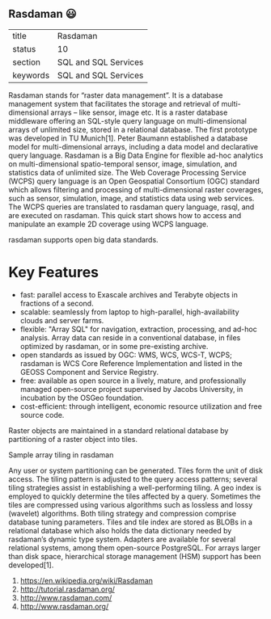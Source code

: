## Rasdaman :smiley:


|          |                      |
| -------- | -------------------- |
| title    | Rasdaman             | 
| status   | 10                   |
| section  | SQL and SQL Services |
| keywords | SQL and SQL Services |



Rasdaman stands for “raster data management”. It is a database management system that facilitates the storage and retrieval of multi-dimensional arrays – like sensor, image etc. It is a raster database middleware offering an SQL-style query language on multi-dimensional arrays of unlimited size, stored in a relational database.
The first prototype was developed in TU Munich[1]. Peter Baumann established a database model for multi-dimensional arrays, including a data model and declarative query language.
Rasdaman is a Big Data Engine for flexible ad-hoc analytics on multi-dimensional spatio-temporal sensor, image, simulation, and statistics data of unlimited size. The Web Coverage Processing Service (WCPS) query language is an Open Geospatial Consortium (OGC) standard which allows filtering and processing of multi-dimensional raster coverages, such as sensor, simulation, image, and statistics data using web services. The WCPS queries are translated to rasdaman query language, rasql, and are executed on rasdaman. This quick start shows how to access and manipulate an example 2D coverage using WCPS language.

rasdaman supports open big data standards.

# Key Features

* fast: parallel access to Exascale archives and Terabyte objects in fractions of a second.
* scalable: seamlessly from laptop to high-parallel, high-availability clouds and server farms.
* flexible: "Array SQL" for navigation, extraction, processing, and ad-hoc analysis. Array data can reside in a conventional database, in files optimized by rasdaman, or in some pre-existing archive.
* open standards as issued by OGC: WMS, WCS, WCS-T, WCPS; rasdaman is WCS Core Reference Implementation and listed in the GEOSS Component and Service Registry.
* free: available as open source in a lively, mature, and professionally managed open-source project supervised by Jacobs University, in incubation by the OSGeo foundation.
* cost-efficient: through intelligent, economic resource utilization and free source code.

Raster objects are maintained in a standard relational database by partitioning of a raster object into tiles.

Sample array tiling in rasdaman

Any user or system partitioning can be generated. Tiles form the unit of disk access. The tiling pattern is adjusted to the query access patterns; several tiling strategies assist in establishing a well-performing tiling. A geo index is employed to quickly determine the tiles affected by a query. 
Sometimes the tiles are compressed using various algorithms such as lossless and lossy (wavelet) algorithms. Both tiling strategy and compression comprise database tuning parameters.
Tiles and tile index are stored as BLOBs in a relational database which also holds the data dictionary needed by rasdaman’s dynamic type system. 
Adapters are available for several relational systems, among them open-source PostgreSQL. For arrays larger than disk space, hierarchical storage management (HSM) support has been developed[1].


1.	https://en.wikipedia.org/wiki/Rasdaman
2.	http://tutorial.rasdaman.org/
3.	http://www.rasdaman.com/
4.	http://www.rasdaman.org/

